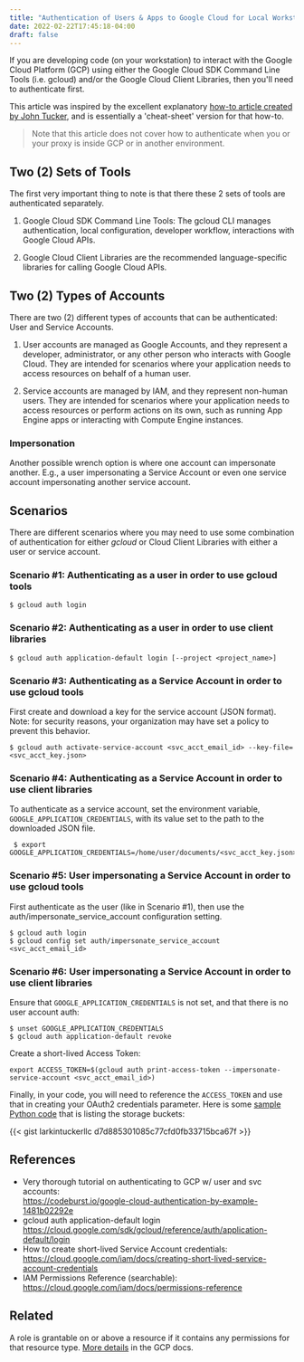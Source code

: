 ```yaml
---
title: "Authentication of Users & Apps to Google Cloud for Local Workstation Development"
date: 2022-02-22T17:45:18-04:00
draft: false
---
```


If you are developing code (on your workstation) to interact with the Google Cloud Platform (GCP) using either the Google Cloud SDK Command Line Tools (i.e. gcloud) and/or the Google Cloud Client Libraries, then you'll need to authenticate first.

This article was inspired by the excellent explanatory [how-to article created by John Tucker](https://codeburst.io/google-cloud-authentication-by-example-1481b02292e4), and is essentially a 'cheat-sheet' version for that how-to.

> Note that this article does not cover how to authenticate when you or your proxy is inside GCP or in another environment.

## Two (2) Sets of Tools

The first very important thing to note is that there these 2 sets of tools are authenticated separately.

1. Google Cloud SDK Command Line Tools:
The gcloud CLI manages authentication, local configuration, developer workflow, interactions with Google Cloud APIs.

2. Google Cloud Client Libraries are the recommended language-specific libraries for calling Google Cloud APIs.

## Two (2) Types of Accounts

There are two (2) different types of accounts that can be authenticated: User and Service Accounts.

1. User accounts are managed as Google Accounts, and they represent a developer, administrator, or any other person who interacts with Google Cloud. They are intended for scenarios where your application needs to access resources on behalf of a human user.

2. Service accounts are managed by IAM, and they represent non-human users. They are intended for scenarios where your application needs to access resources or perform actions on its own, such as running App Engine apps or interacting with Compute Engine instances.

### Impersonation

Another possible wrench option is where one account can impersonate another. E.g., a user impersonating a Service Account or even one
service account impersonating another service account.

## Scenarios

There are different scenarios where you may need to use some combination of authentication for either _gcloud_ or Cloud Client Libraries with either a user or service account.

### Scenario #1: Authenticating as a user in order to use gcloud tools

```
$ gcloud auth login
```

### Scenario #2: Authenticating as a user in order to use client libraries

```
$ gcloud auth application-default login [--project <project_name>]
```

### Scenario #3: Authenticating as a Service Account in order to use gcloud tools

First create and download a key for the service account (JSON format). Note: for security reasons, your organization may have set a policy to prevent this behavior.

```
$ gcloud auth activate-service-account <svc_acct_email_id> --key-file=<svc_acct_key.json>
```

### Scenario #4: Authenticating as a Service Account in order to use client libraries

To authenticate as a service account, set the environment variable, `GOOGLE_APPLICATION_CREDENTIALS`, with its value set to the path to the downloaded JSON file.

```
 $ export GOOGLE_APPLICATION_CREDENTIALS=/home/user/documents/<svc_acct_key.json>
```

### Scenario #5: User impersonating a Service Account in order to use gcloud tools

First authenticate as the user (like in Scenario #1), then use the auth/impersonate_service_account configuration setting.

```
$ gcloud auth login
$ gcloud config set auth/impersonate_service_account <svc_acct_email_id>
```

### Scenario #6: User impersonating a Service Account in order to use client libraries

Ensure that `GOOGLE_APPLICATION_CREDENTIALS` is not set, and that there is no user account auth:

```
$ unset GOOGLE_APPLICATION_CREDENTIALS
$ gcloud auth application-default revoke
```

Create a short-lived Access Token:

```export ACCESS_TOKEN=$(gcloud auth print-access-token --impersonate-service-account <svc_acct_email_id>)```

Finally, in your code, you will need to reference the `ACCESS_TOKEN` and use that in creating your OAuth2 credentials parameter. Here is some [sample Python code](https://gist.github.com/larkintuckerllc/d7d885301085c77cfd0fb33715bca67f#file-gc_sdk-py) that is listing the storage buckets:

{{< gist larkintuckerllc d7d885301085c77cfd0fb33715bca67f >}}

## References


* Very thorough tutorial on authenticating to GCP w/ user and svc accounts:  
    https://codeburst.io/google-cloud-authentication-by-example-1481b02292e
* gcloud auth application-default login  
    https://cloud.google.com/sdk/gcloud/reference/auth/application-default/login
* How to create short-lived Service Account credentials:  
    https://cloud.google.com/iam/docs/creating-short-lived-service-account-credentials
* IAM Permissions Reference (searchable):  
    https://cloud.google.com/iam/docs/permissions-reference


## Related

A role is grantable on or above a resource if it contains any permissions for that resource type. [More details](https://cloud.google.com/iam/docs/viewing-grantable-roles#iam-grantable-roles-console) in the GCP docs.
